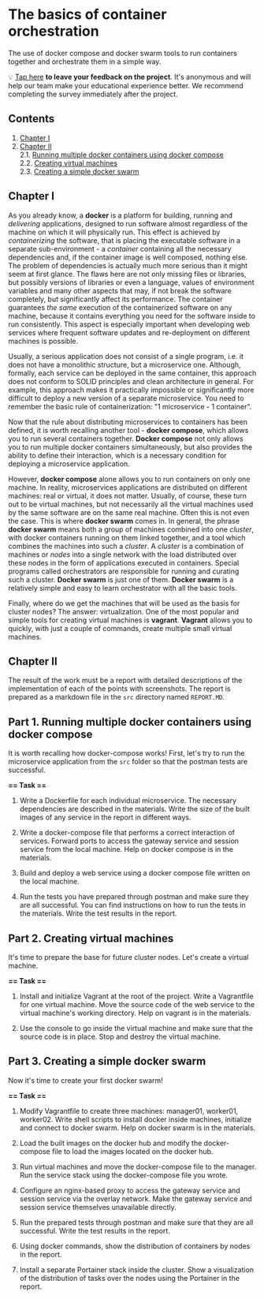 # The basics of container orchestration

The use of docker compose and docker swarm tools to run containers together and orchestrate them in a simple way.

💡 [Tap here](https://new.oprosso.net/p/4cb31ec3f47a4596bc758ea1861fb624) **to leave your feedback on the project**. It's anonymous and will help our team make your educational experience better. We recommend completing the survey immediately after the project.

## Contents

1. [Chapter I](#chapter-i)
2. [Chapter II](#chapter-ii) \
   2.1. [Running multiple docker containers using docker compose](#part-1-running-multiple-docker-containers-using-docker-compose-docker-compose) \
   2.2. [Creating virtual machines](#part-2-creating-virtual-machines) \
   2.3. [Creating a simple docker swarm](#part-3-creating-a-simple-docker-swarm)

## Chapter I

As you already know, a **docker** is a platform for building, running and *delivering* applications, designed to run software almost regardless of the machine on which it will physically run. This effect is achieved by *containerizing* the software, that is placing the executable software in a separate sub-environment - a *container* containing all the necessary dependencies and, if the container image is well composed, nothing else. The problem of dependencies is actually much more serious than it might seem at first glance. The flaws here are not only missing files or libraries, but possibly versions of libraries or even a language, values of environment variables and many other aspects that may, if not break the software completely, but significantly affect its performance. The container guarantees *the same* execution of the containerized software on any machine, because it contains everything you need for the software inside to run consistently. This aspect is especially important when developing web services where frequent software updates and re-deployment on different machines is possible.

Usually, a serious application does not consist of a single program, i.e. it does not have a monolithic structure, but a microservice one. Although, formally, each service can be deployed in the same container, this approach does not conform to SOLID principles and clean architecture in general. For example, this approach makes it practically impossible or significantly more difficult to deploy a new version of a separate microservice. You need to remember the basic rule of containerization: "1 microservice - 1 container". 

Now that the rule about distributing microservices to containers has been defined, it is worth recalling another tool - **docker compose**, which allows you to run several containers together. **Docker compose** not only allows you to run multiple docker containers simultaneously, but also provides the ability to define their interaction, which is a necessary condition for deploying a microservice application.

However, **docker compose** alone allows you to run containers on only one machine. In reality, microservices applications are distributed on different machines: real or virtual, it does not matter. Usually, of course, these turn out to be virtual machines, but not necessarily all the virtual machines used by the same software are on the same real machine. Often this is not even the case. This is where **docker swarm** comes in. In general, the phrase **docker swarm** means both a group of machines combined into one *cluster*, with docker containers running on them linked together, and a tool which combines the machines into such a *cluster*. A *cluster* is a combination of machines or *nodes* into a single network with the load distributed over these nodes in the form of applications executed in containers. Special programs called orchestrators are responsible for running and curating such a cluster. **Docker swarm** is just one of them. **Docker swarm** is a relatively simple and easy to learn orchestrator with all the basic tools.

Finally, where do we get the machines that will be used as the basis for cluster nodes? The answer: virtualization. One of the most popular and simple tools for creating virtual machines is **vagrant**. **Vagrant** allows you to quickly, with just a couple of commands, create multiple small virtual machines.

## Chapter II

The result of the work must be a report with detailed descriptions of the implementation of each of the points with screenshots. The report is prepared as a markdown file in the `src` directory named `REPORT.MD`.

## Part 1. Running multiple docker containers using docker compose

It is worth recalling how docker-compose works! First, let's try to run the microservice application from the `src` folder so that the postman tests are successful.

**== Task ==**

1) Write a Dockerfile for each individual microservice. The necessary dependencies are described in the materials. Write the size of the built images of any service in the report in different ways.

2) Write a docker-compose file that performs a correct interaction of services. Forward ports to access the gateway service and session service from the local machine. Help on docker compose is in the materials.

3) Build and deploy a web service using a docker compose file written on the local machine.

4) Run the tests you have prepared through postman and make sure they are all successful. You can find instructions on how to run the tests in the materials. Write the test results in the report.

## Part 2. Creating virtual machines

It's time to prepare the base for future cluster nodes. Let's create a virtual machine.

**== Task ==**

1) Install and initialize Vagrant at the root of the project. Write a Vagrantfile for one virtual machine. Move the source code of the web service to the virtual machine's working directory. Help on vagrant is in the materials.

2) Use the console to go inside the virtual machine and make sure that the source code is in place. Stop and destroy the virtual machine.

## Part 3. Creating a simple docker swarm

Now it's time to create your first docker swarm!

**== Task ==**

1) Modify Vagrantfile to create three machines: manager01, worker01, worker02. Write shell scripts to install docker inside machines, initialize and connect to docker swarm. Help on docker swarm is in the materials.

2) Load the built images on the docker hub and modify the docker-compose file to load the images located on the docker hub.

3) Run virtual machines and move the docker-compose file to the manager. Run the service stack using the docker-compose file you wrote.

4) Configure an nginx-based proxy to access the gateway service and session service via the overlay network. Make the gateway service and session service themselves unavailable directly.

5) Run the prepared tests through postman and make sure that they are all successful. Write the test results in the report.

6) Using docker commands, show the distribution of containers by nodes in the report.

7) Install a separate Portainer stack inside the cluster. Show a visualization of the distribution of tasks over the nodes using the Portainer in the report.
